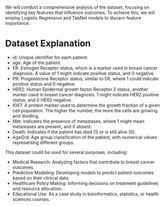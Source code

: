We will conduct a comprehensive analysis of the dataset, focusing on identifying key features that influence outcomes. To achieve this, we will employ Logistic Regression and TabNet models to discern feature importance.

# Dataset Explanation
- id: Unique identifier for each patient.
- age: Age of the patient.
- ER: Estrogen Receptor status, which is a marker used in breast cancer diagnosis. A value of 1 might indicate positive status, and 0 negative.
- PR: Progesterone Receptor status, similar to ER, where 1 could indicate positive status and 0 negative.
- HER2: Human Epidermal growth factor Receptor 2 status, another marker used in breast cancer diagnosis. 1 might indicate HER2 positive status, and 0 HER2 negative.
- KI67: A protein marker used to determine the growth fraction of a given cell population. The higher the number, the more the cells are growing and dividing.
- Met: Indicates the presence of metastases, where 1 might mean metastases are present, and 0 absent.
- Death: Indicates if the patient has died (1) or is still alive (0).
- AgeGrd: Age group classification of the patient, with numerical values representing different groups.

This dataset could be used for several purposes, including:

- Medical Research: Analyzing factors that contribute to breast cancer outcomes.
- Predictive Modeling: Developing models to predict patient outcomes based on their clinical data.
- Healthcare Policy Making: Informing decisions on treatment guidelines and resource allocation.
- Educational Use: As a case study in bioinformatics, statistics, or health sciences courses.
